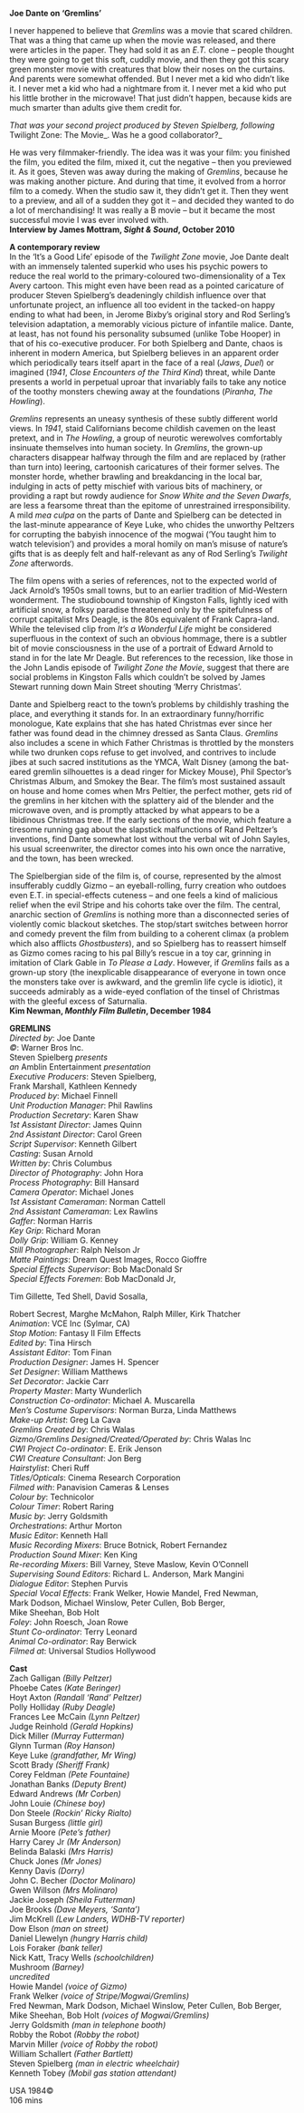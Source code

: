 
**Joe Dante on ‘Gremlins’**

I never happened to believe that _Gremlins_ was a movie that scared children. That was a thing that came up when the movie was released, and there were articles in the paper. They had sold it as an _E.T._ clone – people thought they were going to get this soft, cuddly movie, and then they got this scary green monster movie with creatures that blow their noses on the curtains. And parents were somewhat offended. But I never met a kid who didn’t like it.  I never met a kid who had a nightmare from it. I never met a kid who put his little brother in the microwave! That just didn’t happen, because kids are much smarter than adults give them credit for.

_That was your second project produced by Steven Spielberg, following_ Twilight Zone: The Movie_. Was he a good collaborator?_

He was very filmmaker-friendly. The idea was it was your film: you finished the film, you edited the film, mixed it, cut the negative – then you previewed it.  As it goes, Steven was away during the making of _Gremlins_, because he was making another picture. And during that time, it evolved from a horror film to a comedy. When the studio saw it, they didn’t get it. Then they went to a preview, and all of a sudden they got it – and decided they wanted to do a lot of merchandising! It was really a B movie – but it became the most successful movie I was ever involved with.  
**Interview by James Mottram, _Sight & Sound_, October 2010**  

**A contemporary review**  
In the ‘It’s a Good Life’ episode of the _Twilight Zone_ movie, Joe Dante dealt with an immensely talented superkid who uses his psychic powers to reduce the real world to the primary-coloured two-dimensionality of a Tex Avery cartoon. This might even have been read as a pointed caricature of producer Steven Spielberg’s deadeningly childish influence over that unfortunate project, an influence all too evident in the tacked-on happy ending to what had been, in Jerome Bixby’s original story and Rod Serling’s television adaptation, a memorably vicious picture of infantile malice. Dante, at least, has not found his personality subsumed (unlike Tobe Hooper) in that of his co-executive producer. For both Spielberg and Dante, chaos is inherent in modern America, but Spielberg believes in an apparent order which periodically tears itself apart in the face of a real (_Jaws_, _Duel_) or imagined (_1941_, _Close Encounters of the Third Kind_) threat, while Dante presents a world in perpetual uproar that invariably fails to take any notice of the toothy monsters chewing away at the foundations (_Piranha_, _The Howling_).

_Gremlins_ represents an uneasy synthesis of these subtly different world views. In _1941_, staid Californians become childish cavemen on the least pretext, and in _The Howling_, a group of neurotic werewolves comfortably insinuate themselves into human society. In _Gremlins_, the grown-up characters disappear halfway through the film and are replaced by (rather than turn into) leering, cartoonish caricatures of their former selves. The monster horde, whether brawling and breakdancing in the local bar, indulging in acts of petty mischief with various bits of machinery, or providing a rapt but rowdy audience for _Snow White and the Seven Dwarfs_, are less a fearsome threat than the epitome of unrestrained irresponsibility. A mild _mea culpa_ on the parts of Dante and Spielberg can be detected in the last-minute appearance of Keye Luke, who chides the unworthy Peltzers for corrupting the babyish innocence of the mogwai (‘You taught him to watch television’) and provides a moral homily on man’s misuse of nature’s gifts that is as deeply felt and half-relevant as any of Rod Serling’s _Twilight Zone_ afterwords.

The film opens with a series of references, not to the expected world of Jack Arnold’s 1950s small towns, but to an earlier tradition of Mid-Western wonderment. The studiobound township of Kingston Falls, lightly iced with artificial snow, a folksy paradise threatened only by the spitefulness of corrupt capitalist Mrs Deagle, is the 80s equivalent of Frank Capra-land. While the televised clip from _It’s a Wonderful Life_ might be considered superfluous in the context of such an obvious hommage, there is a subtler bit of movie consciousness in the use of a portrait of Edward Arnold to stand in for the late Mr Deagle. But references to the recession, like those in the John Landis episode of _Twilight Zone the Movie_, suggest that there are social problems in Kingston Falls which couldn’t be solved by James Stewart running down Main Street shouting ‘Merry Christmas’.

Dante and Spielberg react to the town’s problems by childishly trashing the place, and everything it stands for. In an extraordinary funny/horrific monologue, Kate explains that she has hated Christmas ever since her father was found dead in the chimney dressed as Santa Claus. _Gremlins_ also includes a scene in which Father Christmas is throttled by the monsters while two drunken cops refuse to get involved, and contrives to include jibes at such sacred institutions as the YMCA, Walt Disney (among the bat-eared gremlin silhouettes is a dead ringer for Mickey Mouse), Phil Spector’s Christmas Album, and Smokey the Bear. The film’s most sustained assault on house and home comes when Mrs Peltier, the perfect mother, gets rid of the gremlins in her kitchen with the splattery aid of the blender and the microwave oven, and is promptly attacked by what appears to be a libidinous Christmas tree. If the early sections of the movie, which feature a tiresome running gag about the slapstick malfunctions of Rand Peltzer’s inventions, find Dante somewhat lost without the verbal wit of John Sayles, his usual screenwriter, the director comes into his own once the narrative, and the town, has  been wrecked.

The Spielbergian side of the film is, of course, represented by the almost insufferably cuddly Gizmo – an eyeball-rolling, furry creation who outdoes even E.T. in special-effects cuteness – and one feels a kind of malicious relief when the evil Stripe and his cohorts take over the film. The central, anarchic section of _Gremlins_ is nothing more than a disconnected series of violently comic blackout sketches. The stop/start switches between horror and comedy prevent the film from building to a coherent climax (a problem which also afflicts _Ghostbusters_), and so Spielberg has to reassert himself as Gizmo comes racing to his pal Billy’s rescue in a toy car, grinning in imitation of Clark Gable in _To Please a Lady_. However, if _Gremlins_ fails as a grown-up story (the inexplicable disappearance of everyone in town once the monsters take over is awkward, and the gremlin life cycle is idiotic), it succeeds admirably as a wide-eyed conflation of the tinsel of Christmas with the gleeful excess  of Saturnalia.  
**Kim Newman, _Monthly Film Bulletin_, December 1984**  

**GREMLINS**  
_Directed by_: Joe Dante  
_©_: Warner Bros Inc.  
Steven Spielberg _presents_  
_an_ Amblin Entertainment _presentation_  
_Executive Producers_: Steven Spielberg,  
Frank Marshall, Kathleen Kennedy  
_Produced by_: Michael Finnell  
_Unit Production Manager_: Phil Rawlins  
_Production Secretary_: Karen Shaw  
_1st Assistant Director_: James Quinn  
_2nd Assistant Director_: Carol Green  
_Script Supervisor_: Kenneth Gilbert  
_Casting_: Susan Arnold  
_Written by_: Chris Columbus  
_Director of Photography_: John Hora  
_Process Photography_: Bill Hansard  
_Camera Operator_: Michael Jones  
_1st Assistant Cameraman_: Norman Cattell  
_2nd Assistant Cameraman_: Lex Rawlins  
_Gaffer_: Norman Harris  
_Key Grip_: Richard Moran  
_Dolly Grip_: William G. Kenney  
_Still Photographer_: Ralph Nelson Jr  
_Matte Paintings_: Dream Quest Images, Rocco Gioffre  
_Special Effects Supervisor_: Bob MacDonald Sr  
_Special Effects Foremen_: Bob MacDonald Jr,

Tim Gillette, Ted Shell, David Sosalla,

Robert Secrest, Marghe McMahon, Ralph Miller, Kirk Thatcher  
_Animation_: VCE Inc (Sylmar, CA)  
_Stop Motion_: Fantasy II Film Effects  
_Edited by_: Tina Hirsch  
_Assistant Editor_: Tom Finan  
_Production Designer_: James H. Spencer  
_Set Designer_: William Matthews  
_Set Decorator_: Jackie Carr  
_Property Master_: Marty Wunderlich  
_Construction Co-ordinator_: Michael A. Muscarella  
_Men’s Costume Supervisors_: Norman Burza, Linda Matthews  
_Make-up Artist_: Greg La Cava  
_Gremlins Created by_: Chris Walas  
_Gizmo/Gremlins Designed/Created/Operated by_: Chris Walas Inc  
_CWI Project Co-ordinator_: E. Erik Jenson  
_CWI Creature Consultant_: Jon Berg  
_Hairstylist_: Cheri Ruff  
_Titles/Opticals_: Cinema Research Corporation  
_Filmed with_: Panavision Cameras & Lenses  
_Colour by_: Technicolor  
_Colour Timer_: Robert Raring  
_Music by_: Jerry Goldsmith  
_Orchestrations_: Arthur Morton  
_Music Editor_: Kenneth Hall  
_Music Recording Mixers_: Bruce Botnick, Robert Fernandez  
_Production Sound Mixer_: Ken King  
_Re-recording Mixers_: Bill Varney, Steve Maslow, Kevin O’Connell  
_Supervising Sound Editors_: Richard L. Anderson, Mark Mangini  
_Dialogue Editor_: Stephen Purvis  
_Special Vocal Effects_: Frank Welker, Howie Mandel, Fred Newman,  
Mark Dodson, Michael Winslow, Peter Cullen, Bob Berger,  
Mike Sheehan, Bob Holt  
_Foley_: John Roesch, Joan Rowe  
_Stunt Co-ordinator_: Terry Leonard  
_Animal Co-ordinator_: Ray Berwick  
_Filmed at_: Universal Studios Hollywood  

**Cast**  
Zach Galligan _(Billy Peltzer)_  
Phoebe Cates _(Kate Beringer)_  
Hoyt Axton _(Randall ‘Rand’ Peltzer)_  
Polly Holliday _(Ruby Deagle)_  
Frances Lee McCain _(Lynn Peltzer)_  
Judge Reinhold _(Gerald Hopkins)_  
Dick Miller _(Murray Futterman)_  
Glynn Turman _(Roy Hanson)_  
Keye Luke _(grandfather, Mr Wing)_  
Scott Brady _(Sheriff Frank)_  
Corey Feldman _(Pete Fountaine)_  
Jonathan Banks _(Deputy Brent)_  
Edward Andrews _(Mr Corben)_  
John Louie _(Chinese boy)_  
Don Steele _(Rockin’ Ricky Rialto)_  
Susan Burgess _(little girl)_  
Arnie Moore _(Pete’s father)_  
Harry Carey Jr _(Mr Anderson)_  
Belinda Balaski _(Mrs Harris)_  
Chuck Jones _(Mr Jones)_  
Kenny Davis _(Dorry)_  
John C. Becher _(Doctor Molinaro)_  
Gwen Willson _(Mrs Molinaro)_  
Jackie Joseph _(Sheila Futterman)_  
Joe Brooks _(Dave Meyers, ‘Santa’)_  
Jim McKrell _(Lew Landers, WDHB-TV reporter)_  
Dow Elson _(man on street)_  
Daniel Llewelyn _(hungry Harris child)_  
Lois Foraker _(bank teller)_  
Nick Katt, Tracy Wells _(schoolchildren)_  
Mushroom _(Barney)_  
_uncredited_  
Howie Mandel _(voice of Gizmo)_  
Frank Welker _(voice of Stripe/Mogwai/Gremlins)_  
Fred Newman, Mark Dodson, Michael Winslow, Peter Cullen, Bob Berger, Mike Sheehan, Bob Holt _(voices of Mogwai/Gremlins)_  
Jerry Goldsmith _(man in telephone booth)_  
Robby the Robot _(Robby the robot)_  
Marvin Miller _(voice of Robby the robot)_  
William Schallert _(Father Bartlett)_  
Steven Spielberg _(man in electric wheelchair)_  
Kenneth Tobey _(Mobil gas station attendant)_

USA 1984©  
106 mins  
<!--stackedit_data:
eyJoaXN0b3J5IjpbLTg2OTIxNTI0Ml19
-->